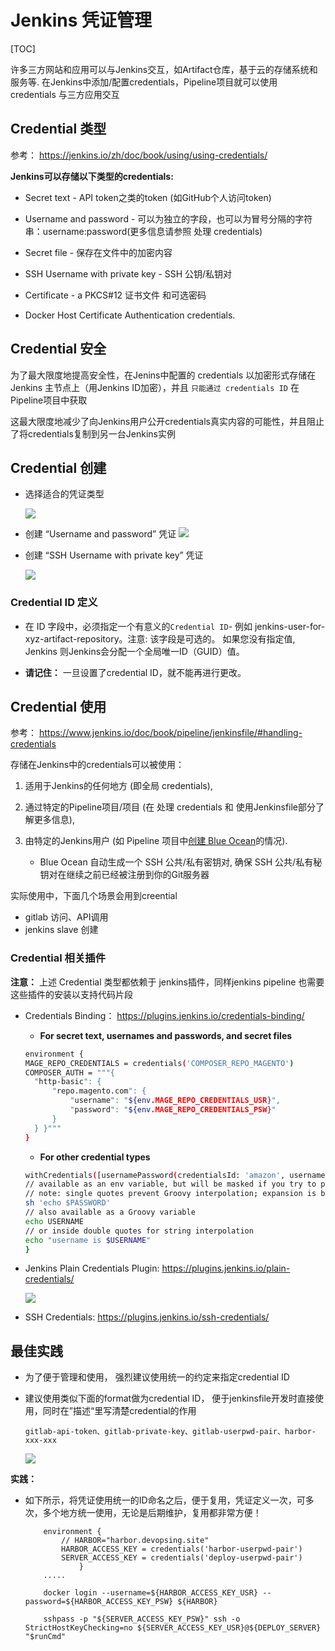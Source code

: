 # Jenkins 凭证管理

[TOC]

许多三方网站和应用可以与Jenkins交互，如Artifact仓库，基于云的存储系统和服务等. 在Jenkins中添加/配置credentials，Pipeline项目就可以使用 credentials 与三方应用交互

## Credential 类型

参考： <https://jenkins.io/zh/doc/book/using/using-credentials/>

**Jenkins可以存储以下类型的credentials:**

- Secret text - API token之类的token (如GitHub个人访问token)

- Username and password - 可以为独立的字段，也可以为冒号分隔的字符串：username:password(更多信息请参照 处理 credentials)

- Secret file - 保存在文件中的加密内容

- SSH Username with private key - SSH 公钥/私钥对

- Certificate - a PKCS#12 证书文件 和可选密码

- Docker Host Certificate Authentication credentials.

## Credential 安全

为了最大限度地提高安全性，在Jenins中配置的 credentials 以加密形式存储在Jenkins 主节点上（用Jenkins ID加密），并且 `只能通过 credentials ID` 在Pipeline项目中获取

这最大限度地减少了向Jenkins用户公开credentials真实内容的可能性，并且阻止了将credentials复制到另一台Jenkins实例

## Credential 创建

- 选择适合的凭证类型
  
    ![](https://gitee.com/owen2016/pic-hub/raw/master/pics/20201027222335.png)

- 创建 “Username and password” 凭证
    ![](https://gitee.com/owen2016/pic-hub/raw/master/pics/20201027223010.png)

- 创建 “SSH Username with private key” 凭证

    ![](https://gitee.com/owen2016/pic-hub/raw/master/pics/20201027222917.png)

### Credential ID 定义

- 在 ID 字段中，必须指定一个有意义的`Credential ID`- 例如 jenkins-user-for-xyz-artifact-repository。注意: 该字段是可选的。 如果您没有指定值, Jenkins 则Jenkins会分配一个全局唯一ID（GUID）值。

- **请记住：** 一旦设置了credential ID，就不能再进行更改。

## Credential 使用

参考： <https://www.jenkins.io/doc/book/pipeline/jenkinsfile/#handling-credentials>

存储在Jenkins中的credentials可以被使用：

1. 适用于Jenkins的任何地方 (即全局 credentials),

2. 通过特定的Pipeline项目/项目 (在 处理 credentials 和 使用Jenkinsfile部分了解更多信息),

3. 由特定的Jenkins用户 (如 Pipeline 项目中[创建 Blue Ocean](https://jenkins.io/zh/doc/book/blueocean/creating-pipelines/)的情况).
    - Blue Ocean 自动生成一个 SSH 公共/私有密钥对, 确保 SSH 公共/私有秘钥对在继续之前已经被注册到你的Git服务器

实际使用中，下面几个场景会用到creential

- gitlab 访问、API调用
- jenkins slave 创建

### Credential 相关插件

**注意：** 上述 Credential 类型都依赖于 jenkins插件，同样jenkins pipeline 也需要这些插件的安装以支持代码片段

- Credentials Binding： <https://plugins.jenkins.io/credentials-binding/>

    -  **For secret text, usernames and passwords, and secret files**

    ```bash
    environment {
    MAGE_REPO_CREDENTIALS = credentials('COMPOSER_REPO_MAGENTO')
    COMPOSER_AUTH = """{
      "http-basic": {
          "repo.magento.com": {
              "username": "${env.MAGE_REPO_CREDENTIALS_USR}",
              "password": "${env.MAGE_REPO_CREDENTIALS_PSW}"
          }
      } }"""
   }
   ```

    - **For other credential types**

    ``` bash
    withCredentials([usernamePassword(credentialsId: 'amazon', usernameVariable: 'USERNAME', passwordVariable: 'PASSWORD')]) {
    // available as an env variable, but will be masked if you try to print it out any which way
    // note: single quotes prevent Groovy interpolation; expansion is by Bourne Shell, which is what you want
    sh 'echo $PASSWORD'
    // also available as a Groovy variable
    echo USERNAME
    // or inside double quotes for string interpolation
    echo "username is $USERNAME"
    }
    ```

- Jenkins Plain Credentials Plugin: <https://plugins.jenkins.io/plain-credentials/>

    ![](https://gitee.com/owen2016/pic-hub/raw/master/pics/20201027224420.png)

- SSH Credentials: <https://plugins.jenkins.io/ssh-credentials/>

## 最佳实践

- 为了便于管理和使用， 强烈建议使用统一的约定来指定credential ID

- 建议使用类似下面的format做为credential ID， 便于jenkinsfile开发时直接使用，同时在”描述“里写清楚credential的作用

    `gitlab-api-token、gitlab-private-key、gitlab-userpwd-pair、harbor-xxx-xxx`

    ![](https://gitee.com/owen2016/pic-hub/raw/master/pics/20201027221956.png)

**实践：**

- 如下所示，将凭证使用统一的ID命名之后，便于复用，凭证定义一次，可多次，多个地方统一使用，无论是后期维护，复用都非常方便！

    ``` shell
        environment {
            // HARBOR="harbor.devopsing.site"
            HARBOR_ACCESS_KEY = credentials('harbor-userpwd-pair')
            SERVER_ACCESS_KEY = credentials('deploy-userpwd-pair')
                }
        .....

        docker login --username=${HARBOR_ACCESS_KEY_USR} --password=${HARBOR_ACCESS_KEY_PSW} ${HARBOR}

        sshpass -p "${SERVER_ACCESS_KEY_PSW}" ssh -o StrictHostKeyChecking=no ${SERVER_ACCESS_KEY_USR}@${DEPLOY_SERVER} "$runCmd"
    ```
